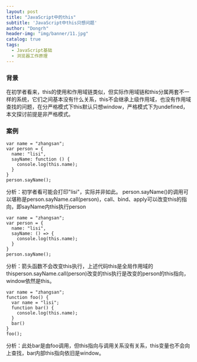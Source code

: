 ```yaml
---
layout: post
title: "JavaScript中的this"
subtitle: 'JavaScript中this只想问题'
author: "Dongrh"
header-img: "img/banner/11.jpg"
catalog: true
tags:
  - JavaScript基础
  - 浏览器工作原理
---
```

### 背景
在初学者看来，this的使用和作用域链类似，但实际作用域链和this分属两套不一样的系统，它们之间基本没有什么关系，this不会继承上级作用域，也没有作用域查找的问题，在分严格模式下this默认只想window，严格模式下为undefined，本文探讨前提是非严格模式。

### 案例
```
var name = "zhangsan";
var person = {
  name: "lisi",
  sayName: function () {
    console.log(this.name);
  }
}
person.sayName();
```
分析：初学者看可能会打印"lisi"，实际并非如此。
person.sayName()的调用可以堪称是person.sayName.call(person)，call、bind、apply可以改变this的指向，即sayName内this执行person

```
var name = "zhangsan";
var person = {
  name: "lisi",
  sayName: () => {
    console.log(this.name);
  }
}
person.sayName();
```
分析：箭头函数不会改变this执行，上述代码this是全局作用域的thisperson.sayName.call(person)改变的this执行是改变的person的this指向，window依然是this。

```
var name = "zhangsan";
function foo() {
  var name = "lisi";
  function bar() {
    console.log(this.name);
  }
  bar()
}
foo();
```
分析：此处bar是由foo调用，但this指向与调用关系没有关系，this变量也不会向上查找，bar内部this指向依旧是window。
